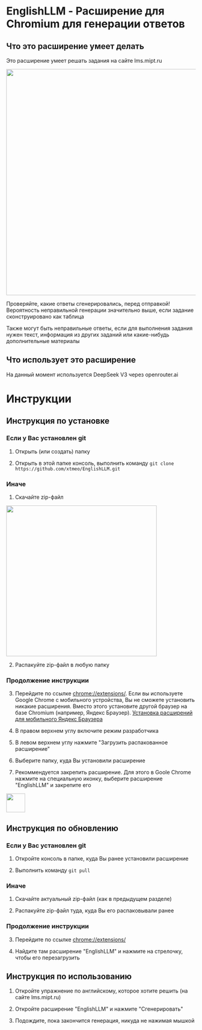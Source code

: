 # EnglishLLM - Расширение для Chromium для генерации ответов

## Что это расширение умеет делать

Это расширение умеет решать задания на сайте lms.mipt.ru

<img src="https://github.com/user-attachments/assets/7db8ac9c-151c-4cf9-9d90-e587af731c6b" width="600" />

Проверяйте, какие ответы сгенерировались, перед отправкой! Вероятность неправильной генерации значительно выше, если задание сконструировано как таблица

Также могут быть неправильные ответы, если для выполнения задания нужен текст, информация из других заданий или какие-нибудь дополнительные материалы

## Что использует это расширение

На данный момент используется DeepSeek V3 через openrouter.ai

# Инструкции

## Инструкция по установке

### Если у Вас установлен git

1) Открыть (или создать) папку

2) Открыть в этой папке консоль, выполнить команду ```git clone https://github.com/xtmeo/EnglishLLM.git```

### Иначе
1) Скачайте zip-файл
<img src="https://github.com/user-attachments/assets/becf5e75-3d07-4a0a-b802-e316217f0f2a" width="400" />

2) Распакуйте zip-файл в любую папку

### Продолжение инструкции

3) Перейдите по ссылке [chrome://extensions/](chrome://extensions/). Если вы используете Google Chrome с мобильного устройства, Вы не сможете установить никакие расширения. Вместо этого установите другой браузер на базе Chromium (например, Яндекс Браузер). [Установка расширений для мобильного Яндекс Браузера](https://dzen.ru/a/Zmwg6sq04xMp3a2t)

4) В правом верхнем углу включите режим разработчика

5) В левом верхнем углу нажмите "Загрузить распакованное расширение"

6) Выберите папку, куда Вы установили расширение

7) Рекоммендуется закрепить расширение. Для этого в Goole Chrome нажмите на специальную иконку, выберите расширение "EnglishLLM" и закрепите его
<img src="https://github.com/user-attachments/assets/79efc4e8-6268-408d-8629-37c4f53f2c14" width="50" />


## Инструкция по обновлению

### Если у Вас установлен git

1) Откройте консоль в папке, куда Вы ранее установили расширение

2) Выполнить команду ```git pull```

### Иначе

1) Скачайте актуальный zip-файл (как в предыдущем разделе)

2) Распакуйте zip-файл туда, куда Вы его распаковывали ранее

### Продолжение инструкции

3) Перейдите по ссылке [chrome://extensions/](chrome://extensions/)

4) Найдите там расширение "EnglishLLM" и нажмите на стрелочку, чтобы его перезагрузить

## Инструкция по использованию

1) Откройте упражнение по английскому, которое хотите решить (на сайте lms.mipt.ru)

2) Откройте расширение "EnglishLLM" и нажмите "Сгенерировать"

3) Подождите, пока закончится генерация, никуда не нажимая мышкой

